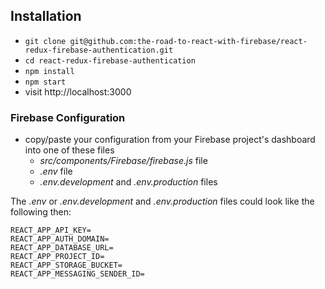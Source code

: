 

## Installation

* `git clone git@github.com:the-road-to-react-with-firebase/react-redux-firebase-authentication.git`
* `cd react-redux-firebase-authentication`
* `npm install`
* `npm start`
* visit http://localhost:3000


### Firebase Configuration

* copy/paste your configuration from your Firebase project's dashboard into one of these files
  * *src/components/Firebase/firebase.js* file
  * *.env* file
  * *.env.development* and *.env.production* files

The *.env* or *.env.development* and *.env.production* files could look like the following then:

```
REACT_APP_API_KEY=
REACT_APP_AUTH_DOMAIN=
REACT_APP_DATABASE_URL=
REACT_APP_PROJECT_ID=
REACT_APP_STORAGE_BUCKET=
REACT_APP_MESSAGING_SENDER_ID=
```
